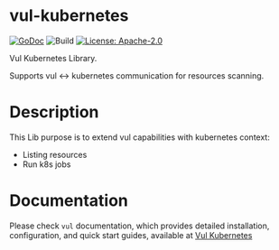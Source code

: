# vul-kubernetes

[![GoDoc](https://godoc.org/github.com/khulnasoft-lab/vul-kubernetes?status.svg)](https://godoc.org/github.com/khulnasoft-lab/vul-kubernetes)
![Build](https://github.com/khulnasoft-lab/vul-kubernetes/workflows/Build/badge.svg)
[![License: Apache-2.0](https://img.shields.io/badge/License-Apache%202.0-blue.svg)](https://github.com/khulnasoft-lab/vul-kubernetes/blob/main/LICENSE)

Vul Kubernetes Library.

Supports vul <-> kubernetes communication for resources scanning.

# Description

This Lib purpose is to extend vul capabilities with kubernetes context:

- Listing resources
- Run k8s jobs

# Documentation

Please check `vul` documentation, which provides detailed installation, configuration, and quick start guides, available at [Vul Kubernetes](https://khulnasoft-lab.github.io/vul/latest/docs/kubernetes/cli/scanning/)
